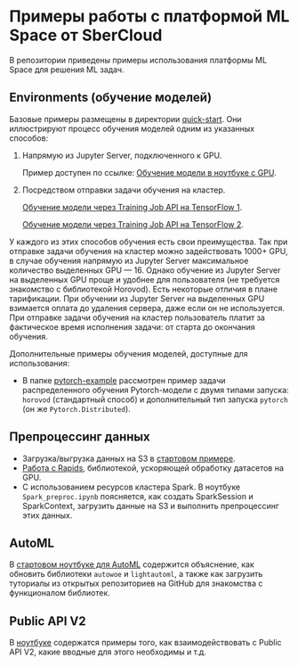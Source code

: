 # Примеры работы с платформой ML Space от SberCloud

В репозитории приведены примеры использования платформы ML Space для решения ML задач.

## Environments (обучение моделей)

Базовые примеры размещены в директории [quick-start](quick-start). Они иллюстрируют процесс обучения моделей одним из указанных способов:

1. Напрямую из Jupyter Server, подключенного к GPU.
   
   Пример доступен по ссылке: [Обучение модели в ноутбуке с GPU](quick-start/notebooks_gpu).

2. Посредством отправки задачи обучения на кластер.

   [Обучение модели через Training Job API на TensorFlow 1](quick-start/job_launch).

   [Обучение модели через Training Job API на TensorFlow 2](quick-start/job_launch_tf2).

У каждого из этих способов обучения есть свои преимущества. Так при отправке задачи обучения на кластер можно задействовать 1000+ GPU, в случае обучения напрямую из Jupyter Server максимальное количество выделенных GPU — 16. Однако обучение из Jupyter Server на выделенных GPU проще и удобнее для пользователя (не требуется знакомство с библиотекой Horovod). Есть некоторые отличия в плане тарификации. При обучении из Jupyter Server на выделенных GPU взимается оплата до удаления сервера, даже если он не используется. При отправке задачи обучения на кластер пользователь платит за фактическое время исполнения задачи: от старта до окончания обучения.

Дополнительные примеры обучения моделей, доступные для использования:

 * В папке [pytorch-example](pytorch-example) рассмотрен пример задачи распределенного обучения Pytorch-модели с двумя типами запуска: `horovod` (стандартный способ) и дополнительный тип запуска `pytorch` (он же `Pytorch.Distributed`).


## Препроцессинг данных

* Загрузка/выгрузка данных на S3 в [стартовом примере](quick-start).
* [Работа с Rapids](rapids), библиотекой, ускоряющей обработку датасетов на GPU.
* С использованием ресурсов кластера Spark. В ноутбуке `Spark_preproc.ipynb` поясняется, как создать SparkSession и SparkContext, загрузить данные на S3 и выполнить препроцессинг этих данных.

## AutoML

В [стартовом ноутбуке для AutoML](automl) содержится объяснение, как обновить библиотеки `autowoe` и `lightautoml`, а также как загрузить туториалы из открытых репозиториев на GitHub для знакомства с функционалом библиотек.


## Public API V2

В [ноутбуке](public-api-example) содержатся примеры того, как взаимодействовать с Public API V2, какие вводные для этого необходимы и т.д.
